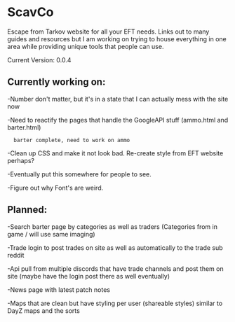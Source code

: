 # ScavCo
Escape from Tarkov website for all your EFT needs. Links out to many guides and resources but I am working on trying to house everything in one area while providing unique tools that people can use.

Current Version: 0.0.4

## Currently working on:
-Number don't matter, but it's in a state that I can actually mess with the site now

-Need to reactify the pages that handle the GoogleAPI stuff (ammo.html and barter.html)

      barter complete, need to work on ammo
 
-Clean up CSS and make it not look bad. Re-create style from EFT website perhaps?

-Eventually put this somewhere for people to see.

-Figure out why Font's are weird.

## Planned:

-Search barter page by categories as well as traders (Categories from in game / will use same imaging)

-Trade login to post trades on site as well as automatically to the trade sub reddit

-Api pull from multiple discords that have trade channels and post them on site (maybe have the login post there as well eventually)

-News page with latest patch notes

-Maps that are clean but have styling per user (shareable styles) similar to DayZ maps and the sorts
